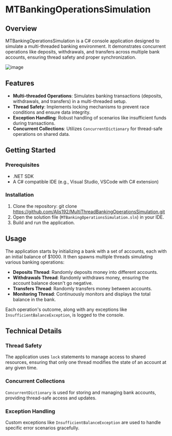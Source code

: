 # MTBankingOperationsSimulation

## Overview
MTBankingOperationsSimulation is a C# console application designed to simulate a multi-threaded banking environment. It demonstrates concurrent operations like deposits, withdrawals, and transfers across multiple bank accounts, ensuring thread safety and proper synchronization.

![image](https://github.com/Alis192/MultiThreadBankingOperationsSimulation/assets/67966115/dbc67478-abb2-4c22-a654-d58da8f95f8e)


## Features
- **Multi-threaded Operations**: Simulates banking transactions (deposits, withdrawals, and transfers) in a multi-threaded setup.
- **Thread Safety**: Implements locking mechanisms to prevent race conditions and ensure data integrity.
- **Exception Handling**: Robust handling of scenarios like insufficient funds during transactions.
- **Concurrent Collections**: Utilizes `ConcurrentDictionary` for thread-safe operations on shared data.

## Getting Started
### Prerequisites
- .NET SDK
- A C# compatible IDE (e.g., Visual Studio, VSCode with C# extension)

### Installation
1. Clone the repository: git clone https://github.com/Alis192/MultiThreadBankingOperationsSimulation.git
2. Open the solution file (`MTBankingOperationsSimulation.sln`) in your IDE.
3. Build and run the application.

## Usage
The application starts by initializing a bank with a set of accounts, each with an initial balance of $1000. It then spawns multiple threads simulating various banking operations:
- **Deposits Thread**: Randomly deposits money into different accounts.
- **Withdrawals Thread**: Randomly withdraws money, ensuring the account balance doesn't go negative.
- **Transfers Thread**: Randomly transfers money between accounts.
- **Monitoring Thread**: Continuously monitors and displays the total balance in the bank.

Each operation's outcome, along with any exceptions like `InsufficientBalanceException`, is logged to the console.

## Technical Details
### Thread Safety
The application uses `lock` statements to manage access to shared resources, ensuring that only one thread modifies the state of an account at any given time.

### Concurrent Collections
`ConcurrentDictionary` is used for storing and managing bank accounts, providing thread-safe access and updates.

### Exception Handling
Custom exceptions like `InsufficientBalanceException` are used to handle specific error scenarios gracefully.

